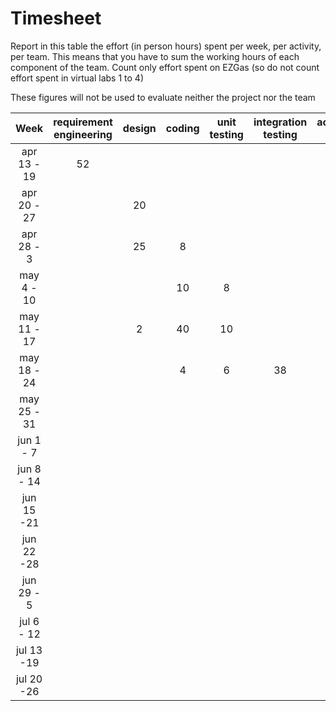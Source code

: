 # Timesheet

Report in this table the effort (in person hours) spent per week, per activity, per team. 
This means that you have to sum the working hours of each component of the team.
Count only effort spent on EZGas (so do not count effort spent in virtual labs 1 to 4)

These figures will not be used to evaluate neither the project nor the team

| Week        | requirement engineering | design      | coding      | unit testing | integration testing | acceptance testing | management    | git maven      |
|:-----------:|:-----------------------:|:-----------:|:-----------:|:------------:|:-------------------:|:------------------:|:-------------:|:--------------:|
| apr 13 - 19 |        52               |             |             |              |                     |                    |      2        |                | 
| apr 20 - 27 |                         |   20        |             |              |                     |                    |               |                | 
| apr 28 - 3  |                         |   25        |    8        |              |                     |                    |      1        |       2        | 
| may 4 - 10  |                         |             |    10       |     8        |                     |                    |      2        |                | 
| may 11 - 17 |                         |   2         |    40       |    10        |                     |                    |               |       1        | 
| may 18 - 24 |                         |             |    4        |     6        |       38            |                    |      1        |       1        | 
| may 25 - 31 |                         |             |             |              |                     |      21            |      1        |                | 
| jun 1 -  7  | | | | | | | | | 
| jun 8 - 14  | | | | | | | | | 
| jun 15 -21  | | | | | | | | | 
| jun 22 -28  | | | | | | | | | 
| jun 29 - 5  | | | | | | | | | 
| jul 6 - 12  | | | | | | | | | 
| jul 13 -19  | | | | | | | | |
| jul 20 -26  | | | | | | | | |
